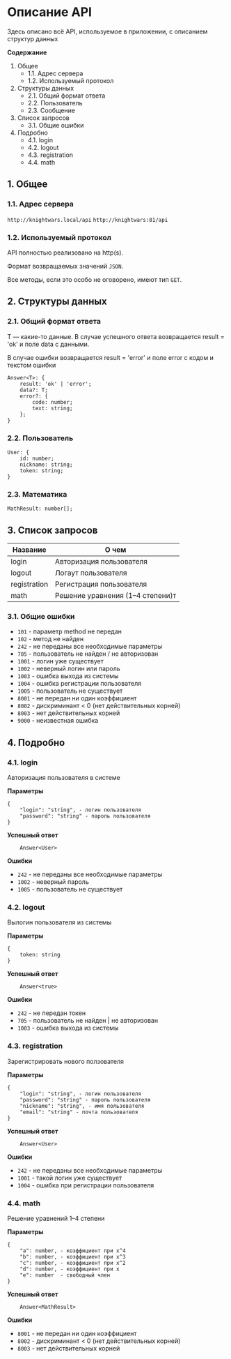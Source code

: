 # Описание API
Здесь описано всё API, используемое в приложении, с описанием структур данных


**Содержание**
1. Общее
    * 1.1. Адрес сервера
    * 1.2. Используемый протокол
2. Структуры данных
    * 2.1. Общий формат ответа
    * 2.2. Пользователь
    * 2.3. Сообщение
3. Список запросов
    * 3.1. Общие ошибки
4. Подробно
    * 4.1. login
    * 4.2. logout
    * 4.3. registration
    * 4.4. math



## 1. Общее
### 1.1. Адрес сервера
`http://knightwars.local/api`
`http://knightwars:81/api`

### 1.2. Используемый протокол
API полностью реализовано на http(s). 

Формат возвращаемых значений `JSON`.

Все методы, если это особо не оговорено, имеют тип `GET`.


## 2. Структуры данных
### 2.1. Общий формат ответа
T — какие-то данные. В случае успешного ответа возвращается result = 'ok' и поле data с данными.

В случае ошибки возвращается result = 'error' и поле error с кодом и текстом ошибки
```
Answer<T>: {
    result: 'ok' | 'error';
    data?: T;
    error?: {
        code: number;
        text: string;
    };
}
```

### 2.2. Пользователь
```
User: {
    id: number;
    nickname: string;
    token: string;
}
```

### 2.3. Математика
```
MathResult: number[];
```


## 3. Список запросов
| Название | О чем |
| - | - |
| login | Авторизация пользователя |
| logout | Логаут пользователя |
| registration | Регистрация пользователя |
| math | Решение уравнения (1–4 степени)т |


### 3.1. Общие ошибки
* `101` - параметр method не передан
* `102` - метод не найден
* `242` - не переданы все необходимые параметры
* `705` - пользователь не найден / не авторизован
* `1001` - логин уже существует
* `1002` - неверный логин или пароль
* `1003` - ошибка выхода из системы
* `1004` - ошибка регистрации пользователя
* `1005` - пользователь не существует
* `8001` - не передан ни один коэффициент
* `8002` - дискриминант < 0 (нет действительных корней)
* `8003` - нет действительных корней
* `9000` - неизвестная ошибка


## 4. Подробно
### 4.1. login
Авторизация пользователя в системе

**Параметры**
```
{
    "login": "string", - логин пользователя 
    "password": "string" - пароль пользователя
}

```
**Успешный ответ**
```
    Answer<User>
```
**Ошибки**
* `242` - не переданы все необходимые параметры
* `1002` - неверный пароль
* `1005` - пользователь не существует


### 4.2. logout
Вылогин пользователя из системы

**Параметры**
```
{
    token: string
}
```
**Успешный ответ**
```
    Answer<true>
```
**Ошибки**
* `242` - не передан токен
* `705` - пользователь не найден | не авторизован
* `1003` - ошибка выхода из системы


### 4.3. registration
Зарегистрировать нового ползователя

**Параметры**
```
{
    "login": "string", - логин пользователя 
    "password": "string" - пароль пользователя
    "nickname": "string", - имя пользователя
    "email": "string" - почта пользователя 
}
```
**Успешный ответ**
```
    Answer<User>
```
**Ошибки**
* `242` - не переданы все необходимые параметры
* `1001` - такой логин уже существует
* `1004` - ошибка при регистрации пользователя


### 4.4. math
Решение уравнений 1–4 степени

**Параметры**
```
{
    "a": number, - коэффициент при x^4
    "b": number, - коэффициент при x^3
    "c": number, - коэффициент при x^2
    "d": number, - коэффициент при x
    "e": number  - свободный член
}
```
**Успешный ответ**
```
    Answer<MathResult>
```
**Ошибки**
* `8001` - не передан ни один коэффициент
* `8002` - дискриминант < 0 (нет действительных корней)
* `8003` - нет действительных корней
